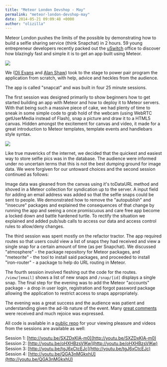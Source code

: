 ```yaml
---
title: "Meteor London Devshop - May"
permalink: "meteor-london-devshop-may"
date: 2014-05-21 09:09:48 +0000
author: "olizilla"
---
```

Meteor London pushes the limits of the possible by demonstrating how to build a selfie sharing service (think Snapchat) in 2 hours. 59 young entrepreneur developers recently packed out the [uSwitch](http://www.uswitch.com/) office to discover how blazingly fast and simple it is to get an app built using Meteor.

![](https://ucarecdn.com/a02f6d12-cf6c-4e19-97b6-60f79cd7a0e1/highres_365501132.jpg)

We ([Oli Evans](http://twitter.com/olizilla) and [Alan Shaw](http://twitter.com/_alanshaw)) took to the stage to power pair program the application from scratch, with help, advice and heckles from the audience.

The app is called "snapcat" and was built in four 25 minute sessions.

The first session was designed primarily to show beginners how to get started building an app with Meteor and how to deploy it to Meteor servers. With that being such a massive piece of cake, we had plenty of time to sneak in some simple code to grab hold of the webcam (using WebRTC getUserMedia instead of Flash), snap a picture and draw it to a HTML5 canvas. Hidden amongst the excitement for canvas and video, it made for a great introduction to Meteor templates, template events and handlebars style syntax.

![](https://ucarecdn.com/1aca1f8d-489b-43f4-afbf-8970ca70bb98/highres_365501082.jpg)

Like true mavericks of the internet, we decided that the quickest and easiest way to store selfie pics was in the database. The audience were informed under no uncertain terms that this is not the best dumping ground for image data. We were forgiven for our untoward choices and the second session continued as follows:

Image data was gleaned from the canvas using it's toDataURL method and shoved in a Meteor collection for syndication up to the server. A input field for adding an email address was added so that the selfie snaps could be sent to people. We demonstrated how to remove the "autopublish" and "insecure" packages and explained the consequences of that change by running the app and seeing a once promiscuous and care free app become a locked down and battle hardened turtle. To rectify the situation we explained and added pub/sub calls to access our data and access control rules to allow/deny changes.

The third session was spent mostly on the refactor tractor. The app required routes so that users could view a list of snaps they had received and view a single snap for a certain amount of time (as per Snapchat). We discussed "atmosphere" - the package repository for Meteor packages, and "meteorite" - the tool to install said packages, and proceeded to install "iron-router" - a package to help do URL routing in Meteor.

The fourth session involved fleshing out the code for the routes. `/view/[email]` shows a list of new snaps and `/snap/[id]` displays a single snap. The final step for the evening was to add the Meteor "accounts" package - a drop in user login, registration and forgot password package allowing the application to restrict access to snaps appropriately.

The evening was a great success and the audience was patient and understanding given the ad-lib nature of the event. Many [great comments](http://www.meetup.com/Meteor-London/events/181765882/#event-comments-section) were received and much rejoice was expressed.

All code is available in a [public repo](https://github.com/tableflip/snapcat) for your viewing pleasure and videos from the sessions are available as well:

Session 1: [http://youtu.be/SXZDxKIA-m0](http://youtu.be/SXZDxKIA-m0)
Session 2: [http://youtu.be/oHXHBzsVIKw](http://youtu.be/oHXHBzsVIKw)
Session 3: [http://youtu.be/tgJ6xCtcEJc](http://youtu.be/tgJ6xCtcEJc)
Session 4: [http://youtu.be/QGA3nMGkxhU](http://youtu.be/QGA3nMGkxhU)
